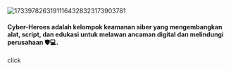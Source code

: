 ![17339782631911164328323173903781](https://github.com/user-attachments/assets/b801455a-66cd-4e9d-abd2-767dbefefb7a)

#### Cyber-Heroes adalah kelompok keamanan siber yang mengembangkan alat, script, dan edukasi untuk melawan ancaman digital dan melindungi perusahaan 🛡️💻.
<buttum>click</buttum>
